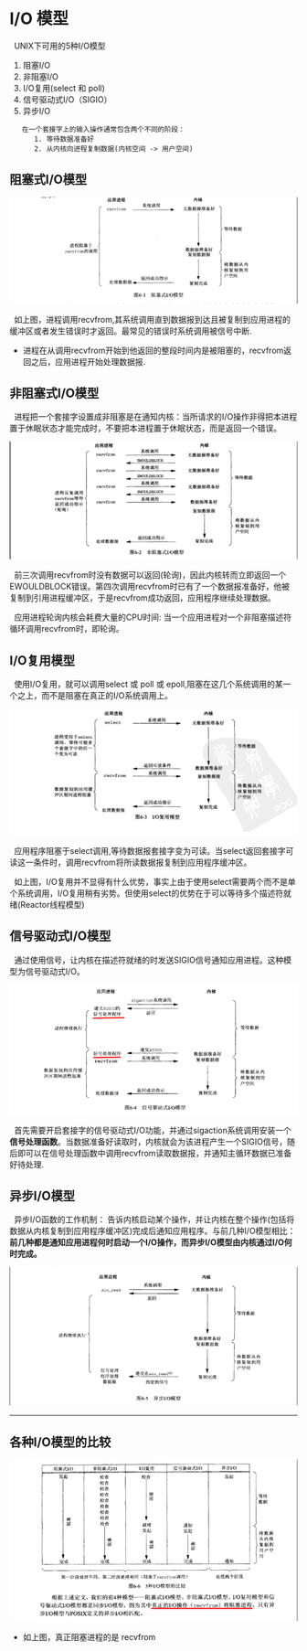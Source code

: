 # I/O 模型
&nbsp;&nbsp;UNIX下可用的5种I/O模型
1. 阻塞I/O
2. 非阻塞I/O
3. I/O复用(select 和 poll)
4. 信号驱动式I/O（SIGIO）
5. 异步I/O

```txt
   在一个套接字上的输入操作通常包含两个不同的阶段：
      1. 等待数据准备好
      2. 从内核向进程复制数据(内核空间 -> 用户空间)
```

## 阻塞式I/O模型
<img src="./pics/2022-05-28_09-17.png"/>

&nbsp;&nbsp;如上图，进程调用recvfrom,其系统调用直到数据报到达且被复制到应用进程的缓冲区或者发生错误时才返回。最常见的错误时系统调用被信号中断.
- 进程在从调用recvfrom开始到他返回的整段时间内是被阻塞的，recvfrom返回之后，应用进程开始处理数据报.

## 非阻塞式I/O模型
&nbsp;&nbsp;进程把一个套接字设置成非阻塞是在通知内核：当所请求的I/O操作非得把本进程置于休眠状态才能完成时，不要把本进程置于休眠状态，而是返回一个错误。

<img src="./pics/2022-05-28_09-27.png"/>

&nbsp;&nbsp;前三次调用recvfrom时没有数据可以返回(轮询)，因此内核转而立即返回一个EWOULDBLOCK错误。第四次调用recvfrom时已有了一个数据报准备好，他被复制到引用进程缓冲区，于是recvfrom成功返回，应用程序继续处理数据。

&nbsp;&nbsp;应用进程轮询内核会耗费大量的CPU时间: 当一个应用进程对一个非阻塞描述符循环调用recvfrom时，即轮询。

## I/O复用模型
&nbsp;&nbsp;使用I/O复用，就可以调用select 或 poll 或 epoll,阻塞在这几个系统调用的某一个之上，而不是阻塞在真正的I/O系统调用上。

<img src="./pics/2022-05-28_09-57.png"/>

&nbsp;&nbsp;应用程序阻塞于select调用,等待数据报套接字变为可读。当select返回套接字可读这一条件时，调用recvfrom将所读数据报复制到应用程序缓冲区。

&nbsp;&nbsp;如上图，I/O复用并不显得有什么优势，事实上由于使用select需要两个而不是单个系统调用，I/O复用稍有劣势。但使用select的优势在于可以等待多个描述符就绪(Reactor线程模型)

## 信号驱动式I/O模型
&nbsp;&nbsp;通过使用信号，让内核在描述符就绪的时发送SIGIO信号通知应用进程。这种模型为信号驱动式I/O。

<img src="./pics/2022-05-28_14-11.png"/>

&nbsp;&nbsp;首先需要开启套接字的信号驱动式I/O功能，并通过sigaction系统调用安装一个**信号处理函数**。当数据准备好读取时，内核就会为该进程产生一个SIGIO信号，随后即可以在信号处理函数中调用recvfrom读取数据报，并通知主循环数据已准备好待处理.

## 异步I/O模型
&nbsp;&nbsp;异步I/O函数的工作机制： 告诉内核启动某个操作，并让内核在整个操作(包括将数据从内核复制到应用程序缓冲区)完成后通知应用程序。与前几种I/O模型相比： **前几种都是通知应用进程何时启动一个I/O操作，而异步I/O模型由内核通过I/O何时完成。**

<img src="./pics/2022-05-28_14-23.png"/>


-----

## 各种I/O模型的比较
<img src="./pics/2022-05-28_14-26.png"/>

+ 如上图，真正阻塞进程的是 recvfrom
